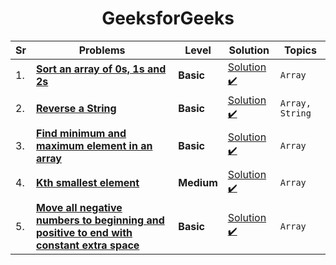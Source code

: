 <div align = "center">

# GeeksforGeeks


| Sr  | Problems                                                                                                                                            | Level      | Solution                                                                                                                                                         | Topics          |
| --- | --------------------------------------------------------------------------------------------------------------------------------------------------- | ---------- | ---------------------------------------------------------------------------------------------------------------------------------------------------------------- | --------------- |
| 1.  | [**Sort an array of 0s, 1s and 2s**](https://practice.geeksforgeeks.org/problems/sort-an-array-of-0s-1s-and-2s4231/1#)                              | **Basic**  | [Solution ✔️](https://github.com/swayamterode/Codes/blob/main/Platform/GeeksforGeeks/Arrays/001.Sort%20an%20array%20of%200s%2C%201s%20and%202s.cpp)              | `Array`         |
| 2.  | [**Reverse a String**](https://docs.google.com/spreadsheets/d/1Q54syXIR46PVxCP7Mz84upjgqb4qYVTdjsOAszPyuUg/edit#gid=0&range=B4)                     | **Basic**  | [Solution ✔️](https://github.com/swayamterode/Codes/blob/main/Platform/GeeksforGeeks/Strings/001.Reverse%20a%20String.cpp)                                       | `Array, String` |
| 3.  | [**Find minimum and maximum element in an array**](https://practice.geeksforgeeks.org/problems/find-minimum-and-maximum-element-in-an-array4428/1/) | **Basic**  | [Solution ✔️](https://github.com/swayamterode/Codes/blob/main/Platform/GeeksforGeeks/Strings/002.Find%20minimum%20and%20maximum%20element%20in%20an%20array.cpp) | `Array`         |
| 4.  | [**Kth smallest element**](https://practice.geeksforgeeks.org/problems/kth-smallest-element5635/1#)                                                 | **Medium** | [Solution ✔️](https://github.com/swayamterode/Codes/blob/main/Platform/GeeksforGeeks/Strings/003.Kth%20smallest%20element.cpp)                                   | `Array`         |
| 5.  | [**Move all negative numbers to beginning and positive to end with constant extra space**](https://www.geeksforgeeks.org/move-negative-numbers-beginning-positive-end-constant-extra-space/) | **Basic** | [Solution ✔️](https://github.com/swayamterode/Codes/blob/main/Platform/GeeksforGeeks/Arrays/002.Move_all_negative_numbers_to_beginning_and_positive_to_end_with_constant_extra_space.cpp) | `Array`|

</div>

